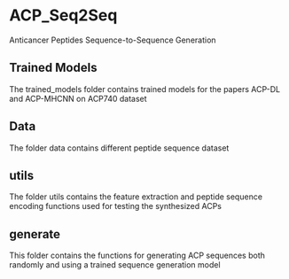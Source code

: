 # ACP_Seq2Seq
Anticancer Peptides Sequence-to-Sequence Generation

## Trained Models
The trained_models folder contains trained models for the papers ACP-DL and ACP-MHCNN on ACP740 dataset

## Data
The folder data contains different peptide sequence dataset


## utils
The folder utils contains the feature extraction and peptide sequence encoding functions used for testing the synthesized ACPs 

## generate
This folder contains the functions for generating ACP sequences both randomly and using a trained sequence generation model
